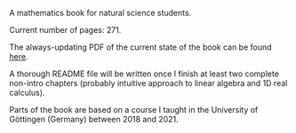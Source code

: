 A mathematics book for natural science students.

Current number of pages: 271.

The always-updating PDF of the current state of the book can be found [here](https://github.com/pelegs/maths_book/blob/main/bookmain.pdf).

A thorough README file will be written once I finish at least two complete non-intro chapters (probably intuitive approach to linear algebra and 1D real calculus).

Parts of the book are based on a course I taught in the University of Göttingen (Germany) between 2018 and 2021.
